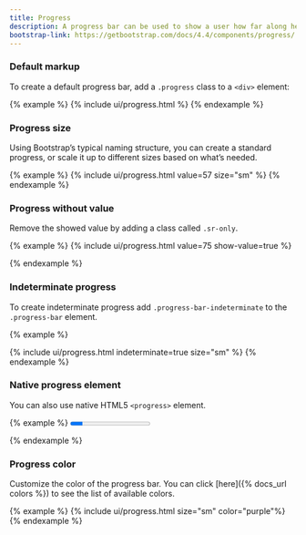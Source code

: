 ```yaml
---
title: Progress
description: A progress bar can be used to show a user how far along he is in a process.
bootstrap-link: https://getbootstrap.com/docs/4.4/components/progress/
---
```


### Default markup

To create a default progress bar, add a `.progress` class to a `<div>` element:

{% example %}
{% include ui/progress.html %}
{% endexample %}

### Progress size

Using Bootstrap’s typical naming structure, you can create a standard progress, or scale it up to different sizes based on what’s needed.

{% example %}
{% include ui/progress.html value=57 size="sm" %}
{% endexample %}

### Progress without value

Remove the showed value by adding a class called `.sr-only`.

{% example %}
{% include ui/progress.html value=75 show-value=true %}

{% endexample %}

### Indeterminate progress

To create indeterminate progress add `.progress-bar-indeterminate` to the `.progress-bar` element.

{% example %}

{% include ui/progress.html indeterminate=true size="sm" %}
{% endexample %}

### Native progress element

You can also use native HTML5 `<progress>` element.

{% example %}
<progress class="progress progress-sm" value="15" max="100"/>

{% endexample %}

### Progress color

Customize the color of the progress bar. You can click [here]({% docs_url colors %}) to see the list of available colors.

{% example %}
{% include ui/progress.html size="sm" color="purple"%} 
{% endexample %}